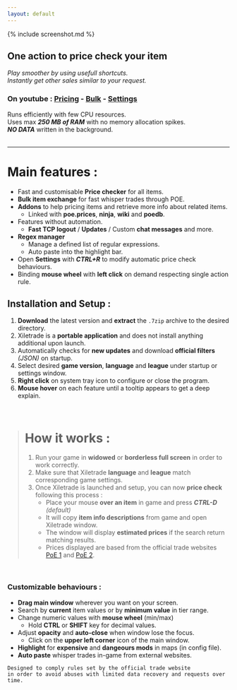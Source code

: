 ```yaml
---
layout: default
---
```

{% include screenshot.md %}
## One action to price check your item

*Play smoother by using usefull shortcuts.*  
*Instantly get other sales similar to your request.*

### On youtube : [Pricing](https://youtu.be/4mP3uOsr8oc) - [Bulk](https://youtu.be/6yuLZXTho-A) - [Settings](https://youtu.be/libdIjrNM-8)<br>

Runs efficiently with few CPU resources.  
Uses max ***250 MB of RAM*** with no memory allocation spikes.  
***NO DATA*** written in the background.  
<br>
* * *

# Main features :

- Fast and customisable **Price checker** for all items.
- **Bulk item exchange** for fast whisper trades through POE.
- **Addons** to help pricing items and retrieve more info about related items.
	- Linked with **poe.prices**, **ninja**, **wiki** and **poedb**.
- Features without automation.
	- **Fast TCP logout** / **Updates** / Custom **chat messages** and more. 
- **Regex manager**
	- Manage a defined list of regular expressions.
	- Auto paste into the highlight bar.
- Open **Settings** with ***CTRL+R*** to modify automatic price check behaviours.
- Binding **mouse wheel** with **left click** on demand respecting single action rule.

## Installation and Setup :

1. **Download** the latest version and **extract** the `.7zip` archive to the desired directory.
2. Xiletrade is a **portable application** and does not install anything additional upon launch.
3. Automatically checks for **new updates** and download **official filters** *(JSON)* on startup.
4. Select desired **game version**, **language** and **league** under startup or settings window.
5. **Right click** on system tray icon to configure or close the program.  
6. **Mouse hover** on each feature until a tooltip appears to get a deep explain.   
<br>

> # How it works :
> 
> 1. Run your game in **widowed** or **borderless full screen** in order to work correctly.
> 2. Make sure that Xiletrade **language** and **league** match corresponding game settings.
> 3. Once Xiletrade is launched and setup, you can now **price check** following this process :
>    - Place your mouse **over an item** in game and press ***CTRL-D*** *(default)*
>    - It will copy **item info descriptions** from game and open Xiletrade window.
>    - The window will display **estimated prices** if the search return matching results.
>    - Prices displayed are based from the official trade websites [PoE 1](https://www.pathofexile.com/trade/search/) and [PoE 2](https://www.pathofexile.com/trade2/search/poe2/).
<br>

### Customizable behaviours :

* **Drag main window** wherever you want on your screen.
* Search by **current** item values or by **minimum value** in tier range.
* Change numeric values with **mouse wheel** (min/max)
	* Hold **CTRL** or **SHIFT** key for decimal values.
* Adjust **opacity** and **auto-close** when window lose the focus.
	* Click on the **upper left corner** icon of the main window.
* **Highlight** for **expensive** and **dangeours mods** in maps (in config file).
* **Auto paste** whisper trades in-game from external websites.  

```
Designed to comply rules set by the official trade website  
in order to avoid abuses with limited data recovery and requests over time.  
```

